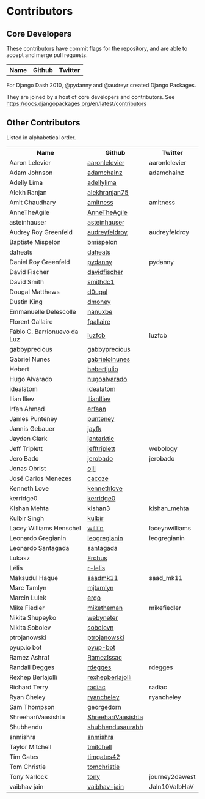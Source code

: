# Contributors

## Core Developers

These contributors have commit flags for the repository, and are able to
accept and merge pull requests.

<table>
  <tr>
    <th>Name</th>
    <th>Github</th>
    <th>Twitter</th>
  </tr>
</table>

For Django Dash 2010, @pydanny and @audreyr created Django Packages.

They are joined by a host of core developers and contributors. See https://docs.djangopackages.org/en/latest/contributors

## Other Contributors

Listed in alphabetical order.

<table>
  <tr>
    <th>Name</th>
    <th>Github</th>
    <th>Twitter</th>
  </tr>
  <tr>
    <td>Aaron Lelevier</td>
    <td>
      <a href="https://github.com/aaronlelevier">aaronlelevier</a>
    </td>
    <td>aaronlelevier</td>
  </tr>
  <tr>
    <td>Adam Johnson</td>
    <td>
      <a href="https://github.com/adamchainz">adamchainz</a>
    </td>
    <td>adamchainz</td>
  </tr>
  <tr>
    <td>Adelly Lima</td>
    <td>
      <a href="https://github.com/adellylima">adellylima</a>
    </td>
    <td></td>
  </tr>
  <tr>
    <td>Alekh Ranjan</td>
    <td>
      <a href="https://github.com/alekhranjan75">alekhranjan75</a>
    </td>
    <td></td>
  </tr>
  <tr>
    <td>Amit Chaudhary</td>
    <td>
      <a href="https://github.com/amitness">amitness</a>
    </td>
    <td>amitness</td>
  </tr>
  <tr>
    <td>AnneTheAgile</td>
    <td>
      <a href="https://github.com/AnneTheAgile">AnneTheAgile</a>
    </td>
    <td></td>
  </tr>
  <tr>
    <td>asteinhauser</td>
    <td>
      <a href="https://github.com/asteinhauser">asteinhauser</a>
    </td>
    <td></td>
  </tr>
  <tr>
    <td>Audrey Roy Greenfeld</td>
    <td>
      <a href="https://github.com/audreyfeldroy">audreyfeldroy</a>
    </td>
    <td>audreyfeldroy</td>
  </tr>
  <tr>
    <td>Baptiste Mispelon</td>
    <td>
      <a href="https://github.com/bmispelon">bmispelon</a>
    </td>
    <td></td>
  </tr>
  <tr>
    <td>daheats</td>
    <td>
      <a href="https://github.com/daheats">daheats</a>
    </td>
    <td></td>
  </tr>
  <tr>
    <td>Daniel Roy Greenfeld</td>
    <td>
      <a href="https://github.com/pydanny">pydanny</a>
    </td>
    <td>pydanny</td>
  </tr>
  <tr>
    <td>David Fischer</td>
    <td>
      <a href="https://github.com/davidfischer">davidfischer</a>
    </td>
    <td></td>
  </tr>
  <tr>
    <td>David Smith</td>
    <td>
      <a href="https://github.com/smithdc1">smithdc1</a>
    </td>
    <td></td>
  </tr>
  <tr>
    <td>Dougal Matthews</td>
    <td>
      <a href="https://github.com/d0ugal">d0ugal</a>
    </td>
    <td></td>
  </tr>
  <tr>
    <td>Dustin King</td>
    <td>
      <a href="https://github.com/dmoney">dmoney</a>
    </td>
    <td></td>
  </tr>
  <tr>
    <td>Emmanuelle Delescolle</td>
    <td>
      <a href="https://github.com/nanuxbe">nanuxbe</a>
    </td>
    <td></td>
  </tr>
  <tr>
    <td>Florent Gallaire</td>
    <td>
      <a href="https://github.com/fgallaire">fgallaire</a>
    </td>
    <td></td>
  </tr>
  <tr>
    <td>Fábio C. Barrionuevo da Luz</td>
    <td>
      <a href="https://github.com/luzfcb">luzfcb</a>
    </td>
    <td>luzfcb</td>
  </tr>
  <tr>
    <td>gabbyprecious</td>
    <td>
      <a href="https://github.com/gabbyprecious">gabbyprecious</a>
    </td>
    <td></td>
  </tr>
  <tr>
    <td>Gabriel Nunes</td>
    <td>
      <a href="https://github.com/gabrielolnunes">gabrielolnunes</a>
    </td>
    <td></td>
  </tr>
  <tr>
    <td>Hebert</td>
    <td>
      <a href="https://github.com/hebertjulio">hebertjulio</a>
    </td>
    <td></td>
  </tr>
  <tr>
    <td>Hugo Alvarado</td>
    <td>
      <a href="https://github.com/hugoalvarado">hugoalvarado</a>
    </td>
    <td></td>
  </tr>
  <tr>
    <td>idealatom</td>
    <td>
      <a href="https://github.com/idealatom">idealatom</a>
    </td>
    <td></td>
  </tr>
  <tr>
    <td>Ilian Iliev</td>
    <td>
      <a href="https://github.com/IlianIliev">IlianIliev</a>
    </td>
    <td></td>
  </tr>
  <tr>
    <td>Irfan Ahmad</td>
    <td>
      <a href="https://github.com/erfaan">erfaan</a>
    </td>
    <td></td>
  </tr>
  <tr>
    <td>James Punteney</td>
    <td>
      <a href="https://github.com/punteney">punteney</a>
    </td>
    <td></td>
  </tr>
  <tr>
    <td>Jannis Gebauer</td>
    <td>
      <a href="https://github.com/jayfk">jayfk</a>
    </td>
    <td></td>
  </tr>
  <tr>
    <td>Jayden Clark</td>
    <td>
      <a href="https://github.com/jantarktic">jantarktic</a>
    </td>
    <td></td>
  </tr>
  <tr>
    <td>Jeff Triplett</td>
    <td>
      <a href="https://github.com/jefftriplett">jefftriplett</a>
    </td>
    <td>webology</td>
  </tr>
  <tr>
    <td>Jero Bado</td>
    <td>
      <a href="https://github.com/jerobado">jerobado</a>
    </td>
    <td>jerobado</td>
  </tr>
  <tr>
    <td>Jonas Obrist</td>
    <td>
      <a href="https://github.com/ojii">ojii</a>
    </td>
    <td></td>
  </tr>
  <tr>
    <td>José Carlos Menezes</td>
    <td>
      <a href="https://github.com/cacoze">cacoze</a>
    </td>
    <td></td>
  </tr>
  <tr>
    <td>Kenneth Love</td>
    <td>
      <a href="https://github.com/kennethlove">kennethlove</a>
    </td>
    <td></td>
  </tr>
  <tr>
    <td>kerridge0</td>
    <td>
      <a href="https://github.com/kerridge0">kerridge0</a>
    </td>
    <td></td>
  </tr>
  <tr>
    <td>Kishan Mehta</td>
    <td>
      <a href="https://github.com/kishan3">kishan3</a>
    </td>
    <td>kishan_mehta</td>
  </tr>
  <tr>
    <td>Kulbir Singh</td>
    <td>
      <a href="https://github.com/kulbir">kulbir</a>
    </td>
    <td></td>
  </tr>
  <tr>
    <td>Lacey Williams Henschel</td>
    <td>
      <a href="https://github.com/williln">williln</a>
    </td>
    <td>laceynwilliams</td>
  </tr>
  <tr>
    <td>Leonardo Gregianin</td>
    <td>
      <a href="https://github.com/leogregianin">leogregianin</a>
    </td>
    <td>leogregianin</td>
  </tr>
  <tr>
    <td>Leonardo Santagada</td>
    <td>
      <a href="https://github.com/santagada">santagada</a>
    </td>
    <td></td>
  </tr>
  <tr>
    <td>Lukasz</td>
    <td>
      <a href="https://github.com/Frohus">Frohus</a>
    </td>
    <td></td>
  </tr>
  <tr>
    <td>Lélis</td>
    <td>
      <a href="https://github.com/r-lelis">r-lelis</a>
    </td>
    <td></td>
  </tr>
  <tr>
    <td>Maksudul Haque</td>
    <td>
      <a href="https://github.com/saadmk11">saadmk11</a>
    </td>
    <td>saad_mk11</td>
  </tr>
  <tr>
    <td>Marc Tamlyn</td>
    <td>
      <a href="https://github.com/mjtamlyn">mjtamlyn</a>
    </td>
    <td></td>
  </tr>
  <tr>
    <td>Marcin Lulek</td>
    <td>
      <a href="https://github.com/ergo">ergo</a>
    </td>
    <td></td>
  </tr>
  <tr>
    <td>Mike Fiedler</td>
    <td>
      <a href="https://github.com/miketheman">miketheman</a>
    </td>
    <td>mikefiedler</td>
  </tr>
  <tr>
    <td>Nikita Shupeyko</td>
    <td>
      <a href="https://github.com/webyneter">webyneter</a>
    </td>
    <td></td>
  </tr>
  <tr>
    <td>Nikita Sobolev</td>
    <td>
      <a href="https://github.com/sobolevn">sobolevn</a>
    </td>
    <td></td>
  </tr>
  <tr>
    <td>ptrojanowski</td>
    <td>
      <a href="https://github.com/ptrojanowski">ptrojanowski</a>
    </td>
    <td></td>
  </tr>
  <tr>
    <td>pyup.io bot</td>
    <td>
      <a href="https://github.com/pyup-bot">pyup-bot</a>
    </td>
    <td></td>
  </tr>
  <tr>
    <td>Ramez Ashraf</td>
    <td>
      <a href="https://github.com/RamezIssac">RamezIssac</a>
    </td>
    <td></td>
  </tr>
  <tr>
    <td>Randall Degges</td>
    <td>
      <a href="https://github.com/rdegges">rdegges</a>
    </td>
    <td>rdegges</td>
  </tr>
  <tr>
    <td>Rexhep Berlajolli</td>
    <td>
      <a href="https://github.com/rexhepberlajolli">rexhepberlajolli</a>
    </td>
    <td></td>
  </tr>
  <tr>
    <td>Richard Terry</td>
    <td>
      <a href="https://github.com/radiac">radiac</a>
    </td>
    <td>radiac</td>
  </tr>
  <tr>
    <td>Ryan Cheley</td>
    <td>
      <a href="https://github.com/ryancheley">ryancheley</a>
    </td>
    <td>ryancheley</td>
  </tr>
  <tr>
    <td>Sam Thompson</td>
    <td>
      <a href="https://github.com/georgedorn">georgedorn</a>
    </td>
    <td></td>
  </tr>
  <tr>
    <td>ShreehariVaasishta</td>
    <td>
      <a href="https://github.com/ShreehariVaasishta">ShreehariVaasishta</a>
    </td>
    <td></td>
  </tr>
  <tr>
    <td>Shubhendu</td>
    <td>
      <a href="https://github.com/shubhendusaurabh">shubhendusaurabh</a>
    </td>
    <td></td>
  </tr>
  <tr>
    <td>snmishra</td>
    <td>
      <a href="https://github.com/snmishra">snmishra</a>
    </td>
    <td></td>
  </tr>
  <tr>
    <td>Taylor Mitchell</td>
    <td>
      <a href="https://github.com/tmitchell">tmitchell</a>
    </td>
    <td></td>
  </tr>
  <tr>
    <td>Tim Gates</td>
    <td>
      <a href="https://github.com/timgates42">timgates42</a>
    </td>
    <td></td>
  </tr>
  <tr>
    <td>Tom Christie</td>
    <td>
      <a href="https://github.com/tomchristie">tomchristie</a>
    </td>
    <td></td>
  </tr>
  <tr>
    <td>Tony Narlock</td>
    <td>
      <a href="https://github.com/tony">tony</a>
    </td>
    <td>journey2dawest</td>
  </tr>
  <tr>
    <td>vaibhav jain</td>
    <td>
      <a href="https://github.com/vaibhav-jain">vaibhav-jain</a>
    </td>
    <td>JaIn10VaIbHaV</td>
  </tr>
</table>
